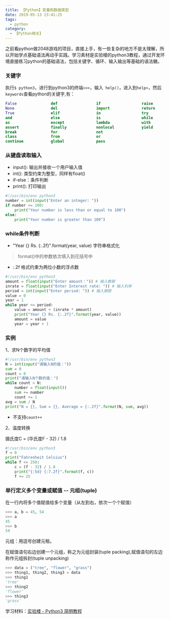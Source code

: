 ```yaml
---
title: 【Python】变量和数据类型
date: 2019-05-13 23:41:25
tags:
  - python
category:
  - 【Python相关】
---
```


之前看python做2048游戏的项目，直接上手，有一些复杂的地方不是太理解，所以开始学点基础语法再动手实践。学习素材是实验楼的python3教程，通过开发环境直接练习python的基础语法，包括关键字、循环、输入输出等基础的语法糖。

<!-- more -->

### 关键字

执行`$ python3`，进行到python3的终端`>>>`，输入` help()`，进入到`help>`，然后`keywords`查看python的关键字,有：
```python
False               def                 if                  raise
None                del                 import              return
True                elif                in                  try
and                 else                is                  while
as                  except              lambda              with
assert              finally             nonlocal            yield
break               for                 not
class               from                or
continue            global              pass
```

### 从键盘读取输入

- input(): 输出并接收一个用户输入值
- int(): 类型约束为整型，同样有float()
- if-else：条件判断
- print(): 打印输出

```python
#!/usr/bin/env python3
number = int(input("Enter an integer: "))
if number <= 100:
    print("Your number is less than or equal to 100")
else:
    print("Your number is greater than 100")
```

### while条件判断
- "Year {} Rs. {:.2f}".format(year, value)  字符串格式化
> format()中的参数依次填入到花括号中
- :.2f 格式约束为两位小数的浮点数

```python
#!/usr/bin/env python3
amount = float(input("Enter amount：")) # 输入数额
inrate = float(input("Enter Interest rate: ")) # 输入利率
period = int(input("Enter period: ")) # 输入期限
value = 0
year = 1
while year <= period:
    value = amount + (inrate * amount)
    print("Year {} Rs. {:.2f}".format(year, value))
    amount = value
    year = year + 1
```

### 实例

1、求N个数字的平均值

```python
#!/usr/bin/env python3
N = int(input("请输入N的值："))
sum = 0
count = 0
print("请输入N个数的值：")
while count < N:
    number = float(input())
    sum += number
    count += 1
avg = sum / N
print("N = {}, Sum = {}, Average = {:.2f}".format(N, sum, avg))
```

- 不支持`count++`

2、温度转换

摄氏度C = (华氏度F - 32) / 1.8
```python
#!/usr/bin/env python3
f = 0
print("Fahrenheit Celsius")
while f <= 250:
    c = (f - 32) / 1.8
    print("{:5d} {:7.2f}".format(f, c))
    f += 25
```

### 单行定义多个变量或赋值 -- 元组(tuple)

在一行内将多个值赋值给多个变量（从左到右，依次一个个赋值）

```python
>>> a, b = 45, 54
>>> a
45
>>> b
54
```

元组：用逗号创建元租。

在赋值语句右边创建一个元组，称之为元组封装(tuple packing),赋值语句的左边称作元组拆封(tuple unpacking)

```python
>>> data = ("tree", "flower", "grass")
>>> thing1, thing2, thing3 = data
>>> thing1
'tree'
>>> thing2
'flower'
>>> thing3
'grass'
```

学习材料：[实验楼 - Python3 简明教程
](https://www.shiyanlou.com/courses/596)